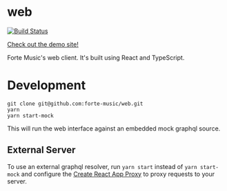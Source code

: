 # web

[![Build Status][build-status-image]][build-status]

[Check out the demo site!][demo-site]

Forte Music's web client. It's built using React and TypeScript.

# Development

    git clone git@github.com:forte-music/web.git
    yarn
    yarn start-mock

This will run the web interface against an embedded mock graphql source.

## External Server

To use an external graphql resolver, run `yarn start` instead of `yarn start-mock` and configure the [Create React App Proxy][proxy-guide] to proxy
requests to your server.

[demo-site]: https://forte.surge.sh/
[proxy-guide]: https://github.com/facebook/create-react-app/blob/cb1608b3e02e0eef5fd350f6e4cf5ce32bdfc215/packages/react-scripts/template/README.md#proxying-api-requests-in-development
[build-status-image]: https://img.shields.io/circleci/project/github/forte-music/web/master.svg
[build-status]: https://circleci.com/gh/forte-music/web

